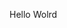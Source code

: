 Hello Wolrd







































































































































































































































































































































































































































































































































































































































































































































































































































































































































































































































































































































































































































































































































































































































































































































































































































































































































































































































































































































































































































































































































































































































































































































































































































































































































































































































































































































































































































































































































































































































































































































































































































































